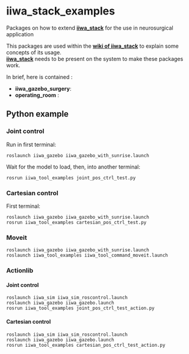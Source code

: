 # iiwa_stack_examples
Packages on how to extend [**iiwa_stack**](https://github.com/SalvoVirga/iiwa_stack) for the use in neurosurgical application

This packages are used within the [**wiki of iiwa_stack**](https://github.com/SalvoVirga/iiwa_stack/wiki) to explain some concepts of its usage.     
[**iiwa_stack**](https://github.com/SalvoVirga/iiwa_stack) needs to be present on the system to make these packages work.

In brief, here is contained :
- **iiwa_gazebo_surgery**: 
- **operating_room** :

## Python example

### Joint control

Run in first terminal:
```
roslaunch iiwa_gazebo iiwa_gazebo_with_sunrise.launch
```

Wait for the model to load, then, into another terminal:
```
rosrun iiwa_tool_examples joint_pos_ctrl_test.py
```
### Cartesian control
First terminal:
```
roslaunch iiwa_gazebo iiwa_gazebo_with_sunrise.launch
rosrun iiwa_tool_examples cartesian_pos_ctrl_test.py
```

### Moveit
```
roslaunch iiwa_gazebo iiwa_gazebo_with_sunrise.launch
roslaunch iiwa_tool_examples iiwa_tool_command_moveit.launch
```

### Actionlib

#### Joint control
```
roslaunch iiwa_sim iiwa_sim_roscontrol.launch
roslaunch iiwa_gazebo iiwa_gazebo.launch
rosrun iiwa_tool_examples joint_pos_ctrl_test_action.py
```

#### Cartesian control
```
roslaunch iiwa_sim iiwa_sim_roscontrol.launch
roslaunch iiwa_gazebo iiwa_gazebo.launch
rosrun iiwa_tool_examples cartesian_pos_ctrl_test_action.py
```
